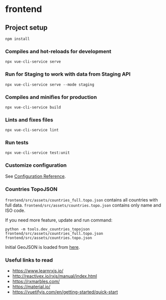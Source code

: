 # frontend

## Project setup
```
npm install
```

### Compiles and hot-reloads for development
```
npx vue-cli-service serve
```

### Run for Staging to work with data from Staging API
```
npx vue-cli-service serve --mode staging
```

### Compiles and minifies for production
```
npx vue-cli-service build
```

### Lints and fixes files
```
npx vue-cli-service lint
```

### Run tests
```
npx vue-cli-service test:unit
```

### Customize configuration
See [Configuration Reference](https://cli.vuejs.org/config/).


### Countries TopoJSON

`frontend/src/assets/countries_full.topo.json` contains all countries with full data.
`frontend/src/assets/countries.topo.json` contains only name and ISO code.

If you need more feature, update and run command:
```
python -m tools.dev_countries_topojson frontend/src/assets/countries_full.topo.json frontend/src/assets/countries.topo.json
```

Initial GeoJSON is loaded from [here](https://geojson-maps.ash.ms/).

### Useful links to read

- https://www.learnrxjs.io/
- http://reactivex.io/rxjs/manual/index.html
- https://rxmarbles.com/
- https://material.io/
- https://vuetifyjs.com/en/getting-started/quick-start
